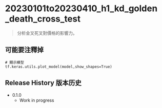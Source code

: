 # 20230101to20230410_h1_kd_golden_death_cross_test

> 分析金叉死叉對價格的影響力。


## 可能要注釋掉
```
# 顯示模型
tf.keras.utils.plot_model(model,show_shapes=True)
```






## Release History 版本历史

* 0.1.0
    * Work in progress


